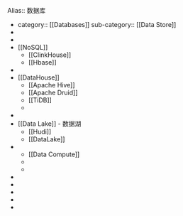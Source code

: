 Alias:: 数据库

- category:: [[Databases]]
  sub-category:: [[Data Store]]
-
-
- [[NoSQL]]
	- [[ClinkHouse]]
	- [[Hbase]]
-
- [[DataHouse]]
	- [[Apache Hive]]
	- [[Apache Druid]]
	- [[TiDB]]
	-
-
- [[Data Lake]] - 数据湖
	- [[Hudi]]
	- [[DataLake]]
-
	- [[Data Compute]]
	-
	-
-
-
-
-
-